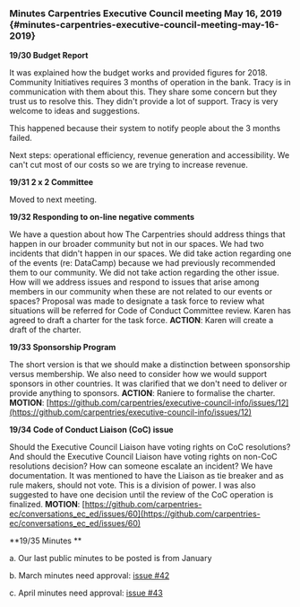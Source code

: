 ### Minutes Carpentries Executive Council meeting May 16, 2019 {#minutes-carpentries-executive-council-meeting-may-16-2019}



**19/30 Budget Report**

It was explained how the budget works and provided figures for 2018. 
Community Initiatives requires 3 months of operation in the bank. Tracy is in communication with them about this. They share some concern but they trust us to resolve this. They didn't provide a lot of support. Tracy is very welcome to ideas and suggestions.

This happened because their system to notify people about the 3 months failed. 

Next steps: operational efficiency, revenue generation and accessibility. We can't cut most of our costs so we are trying to increase revenue.

**19/31 2 x 2 Committee**

  Moved to next meeting.

**19/32 Responding to on-line negative comments**

We have a question about how The Carpentries should address things that happen in our broader community but not in our spaces. We had two incidents that didn't happen in our spaces. We did take action regarding one of the events (re: DataCamp) because we had previously recommended them to our community. We did not take action regarding the other issue. How will we address issues and respond to issues that arise among members in our community when these are not related to our events or spaces? Proposal was made to designate a task force to review what situations will be referred for Code of Conduct Committee review. Karen has agreed to draft a charter for the task force. 
 **ACTION**: Karen will create a draft of the charter.
 
**19/33 Sponsorship Program**

The short version is that we should make a distinction between sponsorship versus membership. We also need to consider how we would support sponsors in other countries. It was clarified that we don't need to deliver or provide anything to sponsors. 
**ACTION**: Raniere to formalise the charter. 
**MOTION**: [https://github.com/carpentries/executive-council-info/issues/12](https://github.com/carpentries/executive-council-info/issues/12)

**19/34 Code of Conduct Liaison (CoC) issue**

Should the Executive Council Liaison have voting rights on CoC resolutions? And should the Executive Council Liaison have voting rights on non-CoC resolutions decision? How can someone escalate an incident? We have documentation.
It was  mentioned to have the Liaison as tie breaker and as rule makers, should not vote. This is a division of power. I was also suggested to have one decision until the review of the CoC operation is finalized.
**MOTION**: [https://github.com/carpentries-ec/conversations_ec_ed/issues/60](https://github.com/carpentries-ec/conversations_ec_ed/issues/60)

 **19/35 Minutes **

   a. Our last public minutes to be posted is from January

   b.  March minutes need approval: [issue #42](https://github.com/carpentries/executive-council/issues/42)

   c. April minutes need approval: [issue #43](https://github.com/carpentries/executive-council/issues/43)

      
